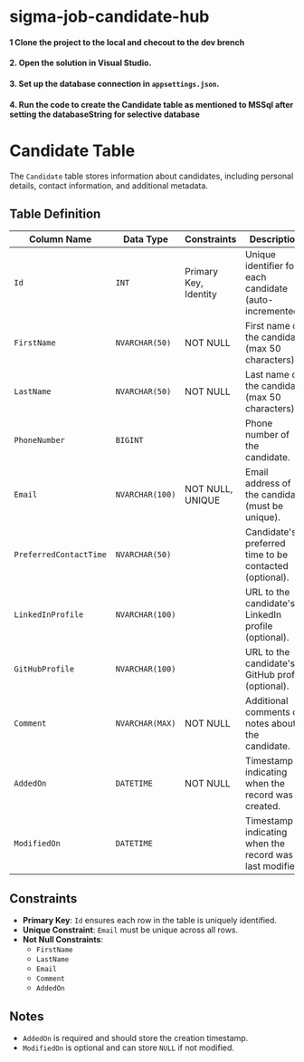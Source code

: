 # sigma-job-candidate-hub

#### 1 Clone the project to the local and checout to the dev brench
#### 2. Open the solution in Visual Studio.
#### 3. Set up the database connection in `appsettings.json`.

#### 4. Run the code to create the Candidate  table as mentioned to MSSql after setting the databaseString for selective database
# Candidate Table

The `Candidate` table stores information about candidates, including personal details, contact information, and additional metadata.

## Table Definition

| Column Name           | Data Type         | Constraints               | Description                                                   |
|------------------------|-------------------|---------------------------|---------------------------------------------------------------|
| `Id`                  | `INT`            | Primary Key, Identity     | Unique identifier for each candidate (auto-incremented).      |
| `FirstName`           | `NVARCHAR(50)`   | NOT NULL                  | First name of the candidate (max 50 characters).              |
| `LastName`            | `NVARCHAR(50)`   | NOT NULL                  | Last name of the candidate (max 50 characters).               |
| `PhoneNumber`         | `BIGINT`         |                           | Phone number of the candidate.                                |
| `Email`               | `NVARCHAR(100)`  | NOT NULL, UNIQUE          | Email address of the candidate (must be unique).              |
| `PreferredContactTime`| `NVARCHAR(50)`   |                           | Candidate's preferred time to be contacted (optional).        |
| `LinkedInProfile`     | `NVARCHAR(100)`  |                           | URL to the candidate's LinkedIn profile (optional).           |
| `GitHubProfile`       | `NVARCHAR(100)`  |                           | URL to the candidate's GitHub profile (optional).             |
| `Comment`             | `NVARCHAR(MAX)`  | NOT NULL                  | Additional comments or notes about the candidate.             |
| `AddedOn`             | `DATETIME`       | NOT NULL                  | Timestamp indicating when the record was created.             |
| `ModifiedOn`          | `DATETIME`       |                           | Timestamp indicating when the record was last modified.       |

## Constraints

- **Primary Key**: `Id` ensures each row in the table is uniquely identified.
- **Unique Constraint**: `Email` must be unique across all rows.
- **Not Null Constraints**:
  - `FirstName`
  - `LastName`
  - `Email`
  - `Comment`
  - `AddedOn`

## Notes

- `AddedOn` is required and should store the creation timestamp.
- `ModifiedOn` is optional and can store `NULL` if not modified.

